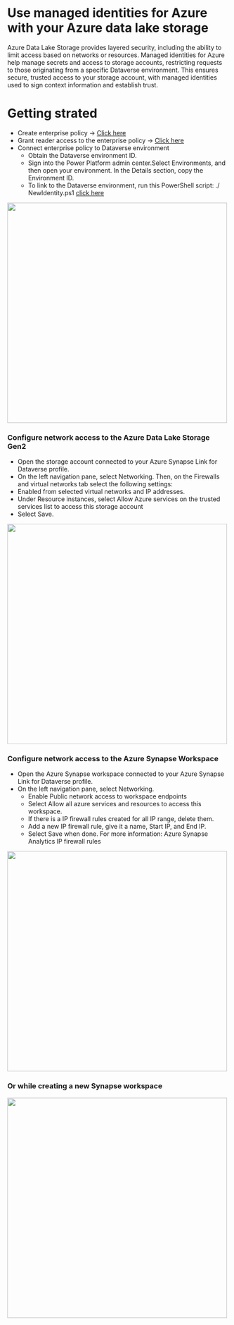# Use managed identities for Azure with your Azure data lake storage
Azure Data Lake Storage provides layered security, including the ability to limit access based on networks or resources. Managed identities for Azure help manage secrets and access to storage accounts, restricting requests to those originating from a specific Dataverse environment. This ensures secure, trusted access to your storage account, with managed identities used to sign context information and establish trust.

# Getting strated

- Create enterprise policy &rarr; [Click here](https://github.com/microsoft/powercat-automation-kit/blob/Flow-byodl/AutomationKit_Flow_BYODL/Control%20Center/Flow%20Monitoring/Flow%20Monitoring%20with%20Azure%20Synapse%20link/Synapse-with-managed-identity-azure-template/CreateIdentityEnterprisePolicy.ps1) 
- Grant reader access to the enterprise policy &rarr; [Click here](https://github.com/microsoft/powercat-automation-kit/blob/Flow-byodl/AutomationKit_Flow_BYODL/Control%20Center/Flow%20Monitoring/Flow%20Monitoring%20with%20Azure%20Synapse%20link/Synapse-with-managed-identity-azure-template/Grant-ReaderAccess.ps1) 
- Connect enterprise policy to Dataverse environment
  - Obtain the Dataverse environment ID.
  - Sign into the Power Platform admin center.Select Environments, and then open your environment. In the Details section, copy the Environment ID.
  - To link to the Dataverse environment, run this PowerShell script: ./ NewIdentity.ps1 [click here](https://github.com/microsoft/powercat-automation-kit/blob/Flow-byodl/AutomationKit_Flow_BYODL/Control%20Center/Flow%20Monitoring/Flow%20Monitoring%20with%20Azure%20Synapse%20link/Synapse-with-managed-identity-azure-template/NewIdentity.ps1)
<img src="https://user-images.githubusercontent.com/29349597/232248283-27c05d8e-4553-4771-800f-60754f3a2317.png" width="500" />

### Configure network access to the Azure Data Lake Storage Gen2

- Open the storage account connected to your Azure Synapse Link for Dataverse profile.
- On the left navigation pane, select Networking. Then, on the Firewalls and virtual networks tab select the following settings:
- Enabled from selected virtual networks and IP addresses.
- Under Resource instances, select Allow Azure services on the trusted services list to access this storage account
- Select Save.
<img src="https://user-images.githubusercontent.com/29349597/232248314-a6e3a007-c76c-420e-8eef-aaa65de924f6.png" width="500" />

### Configure network access to the Azure Synapse Workspace
- Open the Azure Synapse workspace connected to your Azure Synapse Link for Dataverse profile.
 - On the left navigation pane, select Networking.
    - Enable Public network access to workspace endpoints
    - Select Allow all azure services and resources to access this workspace.
    - If there is a IP firewall rules created for all IP range, delete them.
    - Add a new IP firewall rule, give it a name, Start IP, and End IP.
    - Select Save when done. For more information: Azure Synapse Analytics IP firewall rules

<img src="https://user-images.githubusercontent.com/29349597/232248437-4d7b95e0-85c0-4c99-ba70-3f80c43ccfe4.png" width="500" />

### Or while creating a new Synapse workspace 
<img src="https://user-images.githubusercontent.com/29349597/232248435-fdeb4a21-462f-4256-8ab9-37e24618a693.png" width="500" />



